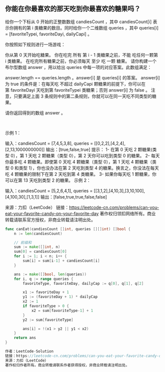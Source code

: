 ## 你能在你最喜欢的那天吃到你最喜欢的糖果吗？
给你一个下标从 0 开始的正整数数组 candiesCount ，其中 candiesCount[i] 表示你拥有的第 i 类糖果的数目。同时给你一个二维数组 queries ，其中 queries[i] = [favoriteTypei, favoriteDayi, dailyCapi] 。

你按照如下规则进行一场游戏：

你从第 0 天开始吃糖果。
你在吃完 所有 第 i - 1 类糖果之前，不能 吃任何一颗第 i 类糖果。
在吃完所有糖果之前，你必须每天 至少 吃 一颗 糖果。
请你构建一个布尔型数组 answer ，用以给出 queries 中每一项的对应答案。此数组满足：

answer.length == queries.length 。answer[i] 是 queries[i] 的答案。
answer[i] 为 true 的条件是：在每天吃 不超过 dailyCapi 颗糖果的前提下，你可以在第 favoriteDayi 天吃到第 favoriteTypei 类糖果；否则 answer[i] 为 false 。
注意，只要满足上面 3 条规则中的第二条规则，你就可以在同一天吃不同类型的糖果。

请你返回得到的数组 answer 。

 

示例 1：

输入：candiesCount = [7,4,5,3,8], queries = [[0,2,2],[4,2,4],[2,13,1000000000]]
输出：[true,false,true]
提示：
1- 在第 0 天吃 2 颗糖果(类型 0），第 1 天吃 2 颗糖果（类型 0），第 2 天你可以吃到类型 0 的糖果。
2- 每天你最多吃 4 颗糖果。即使第 0 天吃 4 颗糖果（类型 0），第 1 天吃 4 颗糖果（类型 0 和类型 1），你也没办法在第 2 天吃到类型 4 的糖果。换言之，你没法在每天吃 4 颗糖果的限制下在第 2 天吃到第 4 类糖果。
3- 如果你每天吃 1 颗糖果，你可以在第 13 天吃到类型 2 的糖果。
示例 2：

输入：candiesCount = [5,2,6,4,1], queries = [[3,1,2],[4,10,3],[3,10,100],[4,100,30],[1,3,1]]
输出：[false,true,true,false,false]
 

来源：力扣（LeetCode）
链接：https://leetcode-cn.com/problems/can-you-eat-your-favorite-candy-on-your-favorite-day
著作权归领扣网络所有。商业转载请联系官方授权，非商业转载请注明出处。
```go
func canEat(candiesCount []int, queries [][]int) []bool {
    n := len(candiesCount)

    // 前缀和
    sum := make([]int, n)
    sum[0] = candiesCount[0]
    for i := 1; i < n; i++ {
        sum[i] = sum[i-1] + candiesCount[i]
    }

    ans := make([]bool, len(queries))
    for i, q := range queries {
        favoriteType, favoriteDay, dailyCap := q[0], q[1], q[2]

        x1 := favoriteDay + 1
        y1 := (favoriteDay + 1) * dailyCap
        x2 := 1
        if favoriteType > 0 {
            x2 = sum[favoriteType-1] + 1
        }
        y2 := sum[favoriteType]

        ans[i] = !(x1 > y2 || y1 < x2)
    }
    return ans
}

作者：LeetCode-Solution
链接：https://leetcode-cn.com/problems/can-you-eat-your-favorite-candy-on-your-favorite-day/solution/ni-neng-zai-ni-zui-xi-huan-de-na-tian-ch-boa0/
来源：力扣（LeetCode）
著作权归作者所有。商业转载请联系作者获得授权，非商业转载请注明出处。
```
